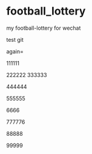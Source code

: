 # football_lottery
my football-lottery for wechat


test git

again=

111111

222222
333333

444444

555555

6666

777776

88888

99999
